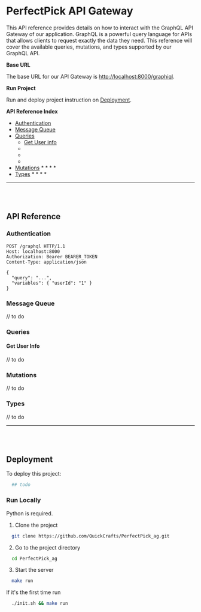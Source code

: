 # PerfectPick API Gateway

This API reference provides details on how to interact with the GraphQL API Gateway of our application. GraphQL is a powerful query language for APIs that allows clients to request exactly the data they need. This reference will cover the available queries, mutations, and types supported by our GraphQL API.

**Base URL**

The base URL for our API Gateway is [http://localhost:8000/graphiql](http://localhost:8000/graphiql).

**Run Project**

Run and deploy project instruction on [Deployment](#deploy).

**API Reference Index**

* [Authentication](#id1)
* [Message Queue](#id2)
* [Queries](#id3)
    * [Get User info](#id3.1)
    * 
    * 
    * 
* [Mutations](#id4)
    * 
    * 
    * 
    * 
* [Types](#id5)
    * 
    * 
    * 
    * 

***
<br />
<br />

## API Reference

<a id="id1"></a>

### Authentication

```http
POST /graphql HTTP/1.1
Host: localhost:8000
Authorization: Bearer BEARER_TOKEN
Content-Type: application/json

{
  "query": "...",
  "variables": { "userId": "1" }
}
```
<a id="id2"></a>

### Message Queue

// to do

<a id="id3"></a>

### Queries

<a id="id3.1"></a>

#### Get User Info
// to do

<a id="id4"></a>

### Mutations

// to do

<a id="id5"></a>

### Types

// to do

***
<br />
<br />

<a id="deploy"></a>

## Deployment

To deploy this project:

```bash
  ## todo
```

### Run Locally

Python is required.

1. Clone the project

```bash
  git clone https://github.com/QuickCrafts/PerfectPick_ag.git
```

2. Go to the project directory

```bash
  cd PerfectPick_ag
```

3. Start the server

```bash
  make run
```

If it's the first time run

```bash
  ./init.sh && make run
```